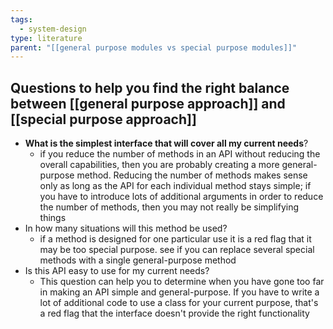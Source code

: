 ```yaml
---
tags:
  - system-design
type: literature
parent: "[[general purpose modules vs special purpose modules]]"
---
```


## Questions to help you find the right balance between [[general purpose approach]] and [[special purpose approach]]

- **What is the simplest interface that will cover all my current needs**? 
	- if you reduce the number of methods in an API without reducing the overall capabilities, then you are probably creating a more general-purpose method. Reducing the number of methods makes sense only as long as the API for each individual method stays simple; if you have to introduce lots of additional arguments in order to reduce the number of methods, then you may not really be simplifying things
- In how many situations will this method be used?
	- if a method is designed for one particular use it is a red flag that it may be too special purpose. see if you can replace several special methods with a single general-purpose method
- Is this API easy to use for my current needs?
	- This question can help you to determine when you have gone too far in making an API simple and general-purpose. If you have to write a lot of additional code to use a class for your current purpose, that's a red flag that the interface doesn't provide the right functionality
